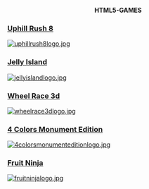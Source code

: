 <p align="center">
    <b>HTML5-GAMES</b>
</p>

### [Uphill Rush 8](https://html5.gamedistribution.com/16c1f72a94d24be7afb1bcd5f45914b1/)
[![uphillrush8logo.jpg](https://img.gamedistribution.com/featured/16c1f72a94d24be7afb1bcd5f45914b1.jpg)](https://html5.gamedistribution.com/16c1f72a94d24be7afb1bcd5f45914b1/)

### [Jelly Island](https://html5.gamedistribution.com/52ccf73261f240928c46eba6217b3551/)
[![jellyislandlogo.jpg](https://img.gamedistribution.com/52ccf73261f240928c46eba6217b3551-512x384.jpeg)](https://html5.gamedistribution.com/52ccf73261f240928c46eba6217b3551/)

### [Wheel Race 3d](https://html5.gamedistribution.com/9246a8c1ce95442cb501f02beb5aa32d/)
[![wheelrace3dlogo.jpg](https://www.roundgames.net/wp-content/uploads/2021/10/Wheel-Race-3D.jpg)](https://html5.gamedistribution.com/9246a8c1ce95442cb501f02beb5aa32d/)

### [4 Colors Monument Edition](https://html5.gamedistribution.com/46172d83ae3d45ce86812531fa40b103/)
[![4colorsmonumenteditionlogo.jpg](https://img.gamedistribution.com/46172d83ae3d45ce86812531fa40b103-1280x720.jpeg)](https://html5.gamedistribution.com/46172d83ae3d45ce86812531fa40b103/)

### [Fruit Ninja](https://html5.gamedistribution.com/2e0f4c7c23b041768bf7869a1ed89669/)
[![fruitninjalogo.jpg](https://img.captain-droid.com/wp-content/uploads/fruit-ninja-main-title.jpg)](https://html5.gamedistribution.com/2e0f4c7c23b041768bf7869a1ed89669/)
